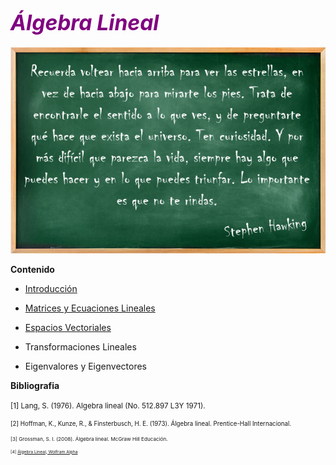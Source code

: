 # <font color="purple"><big><b><i>Álgebra Lineal</i></b></big></font>

<img src="Frase-SH.png" width="870">

<b>Contenido</b>

* [Introducción]()
    
* [Matrices y Ecuaciones Lineales]()
    
* [Espacios Vectoriales]()
    
* Transformaciones Lineales
    
* Eigenvalores y Eigenvectores

<b>Bibliografia</b>

<small> [1]    Lang, S. (1976). Algebra lineal (No. 512.897 L3Y 1971).

<small> [2]    Hoffman, K., Kunze, R., & Finsterbusch, H. E. (1973). Álgebra lineal. Prentice-Hall Internacional.

<small> [3]   Grossman, S. I. (2008). Álgebra lineal. McGraw Hill Educación.
  
<small> [4]   [Álgebra Lineal, Wolfram Alpha](https://es.wolframalpha.com/examples/mathematics/linear-algebra)
